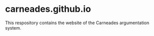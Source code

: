 # carneades.github.io

This respository contains the website of the Carneades argumentation system.
